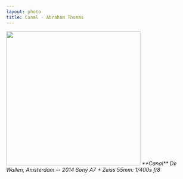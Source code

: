 ```yaml
---
layout: photo
title: Canal · Abraham Thomas
---
```


<img src="/assets/photos/Canal.jpg" width="360px" class="photo">

<i>
**Canal**  
De Wallen, Amsterdam -- 2014  
Sony A7 + Zeiss 55mm: 1/400s f/8  
</i>
